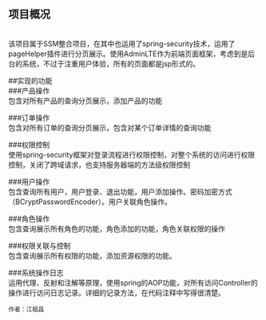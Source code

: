 <h2>项目概况</h2>  <br/>
该项目属于SSM整合项目，在其中也运用了spring-security技术，运用了pageHelper插件进行分页展示。使用AdminLTE作为前端页面框架，考虑到是后台的系统，不过于注重用户体验，所有的页面都是jsp形式的。  

##实现的功能  
###产品操作  
包含对所有产品的查询分页展示，添加产品的功能

###订单操作  
包含对所有订单的查询分页展示，包含对某个订单详情的查询功能

###权限控制  
使用spring-security框架对登录流程进行权限控制，对整个系统的访问进行权限控制，关闭了跨域请求，也支持服务器端的方法级权限控制

###用户操作  
包含查询所有用户，用户登录、退出功能，用户添加操作。密码加密方式（BCryptPasswordEncoder）。用户关联角色操作。

###角色操作  
包含查询展示所有角色的功能，角色添加的功能，角色关联权限的操作


###权限关联与控制  
包含查询展示所有权限的功能，添加资源权限的功能。


###系统操作日志  
运用代理、反射和注解等原理，使用spring的AOP功能，对所有访问Controller的操作进行访问日志记录。详细的记录方法，在代码注释中写得很清楚。


    作者：江祖昌
